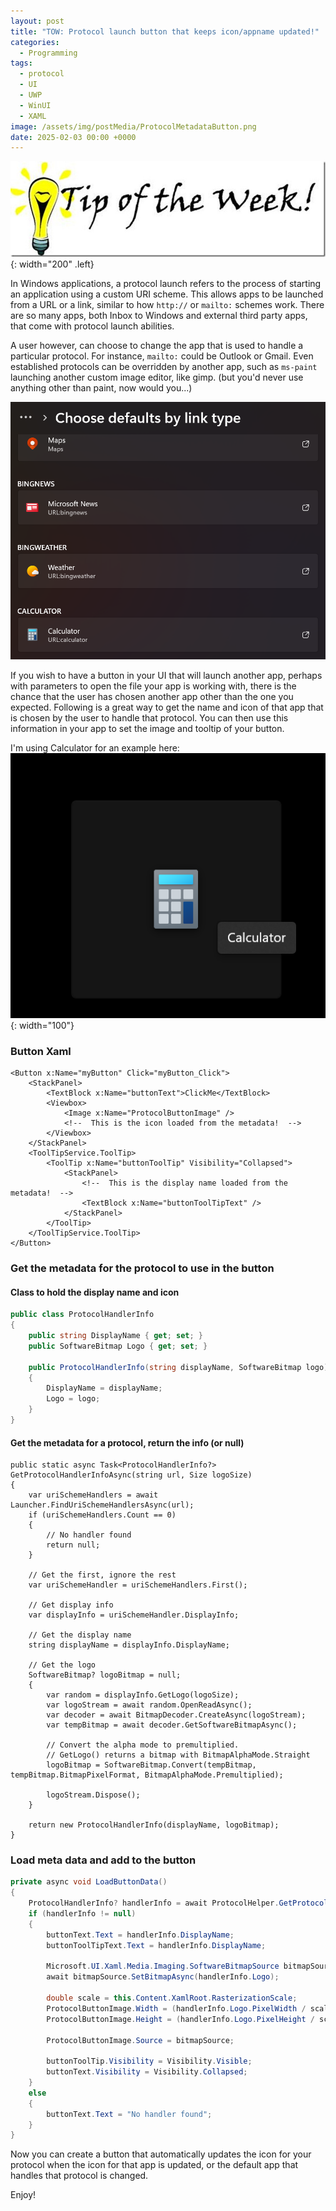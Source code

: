 ```yaml
---
layout: post
title: "TOW: Protocol launch button that keeps icon/appname updated!"
categories:
  - Programming
tags:
  - protocol
  - UI
  - UWP
  - WinUI
  - XAML
image: /assets/img/postMedia/ProtocolMetadataButton.png
date: 2025-02-03 00:00 +0000
---
```

![TOW](/assets/img/postMedia/TipOfTheWeek.jpg){: width="200" .left}

In Windows applications, a protocol launch refers to the process of starting an application using a custom URI scheme. This allows apps to be launched from a URL or a link, similar to how `http://` or `mailto:` schemes work. There are so many apps, both Inbox to Windows and external third party apps, that come with protocol launch abilities.

A user however, can choose to change the app that is used to handle a particular protocol. For instance, `mailto:` could be Outlook or Gmail. Even established protocols can be overridden by another app, such as `ms-paint` launching another custom image editor, like gimp. (but you'd never use anything other than paint, now would you...)

![Default protocol settings](/assets/img/postMedia/ProtocolChangeSettings.png)

If you wish to have a button in your UI that will launch another app, perhaps with parameters to open the file your app is working with, there is the chance that the user has chosen another app other than the one you expected. Following is a great way to get the name and icon of that app that is chosen by the user to handle that protocol. You can then use this information in your app to set the image and tooltip of your button.

I'm using Calculator for an example here:
![Protocol Metadata Button](/assets/img/postMedia/ProtocolMetadataButton.png){: width="100"}
### Button Xaml
``` xaml
<Button x:Name="myButton" Click="myButton_Click">
	<StackPanel>
		<TextBlock x:Name="buttonText">ClickMe</TextBlock>
		<Viewbox>
			<Image x:Name="ProtocolButtonImage" />
			<!--  This is the icon loaded from the metadata!  -->
		</Viewbox>
	</StackPanel>
	<ToolTipService.ToolTip>
		<ToolTip x:Name="buttonToolTip" Visibility="Collapsed">
			<StackPanel>
				<!--  This is the display name loaded from the metadata!  -->
				<TextBlock x:Name="buttonToolTipText" />
			</StackPanel>
		</ToolTip>
	</ToolTipService.ToolTip>
</Button>
```

### Get the metadata for the protocol to use in the button
#### Class to hold the display name and icon
``` cs
public class ProtocolHandlerInfo
{
	public string DisplayName { get; set; }
	public SoftwareBitmap Logo { get; set; }

	public ProtocolHandlerInfo(string displayName, SoftwareBitmap logo)
	{
		DisplayName = displayName;
		Logo = logo;
	}
}
```
#### Get the metadata for a protocol, return the info (or null)
```
public static async Task<ProtocolHandlerInfo?> GetProtocolHandlerInfoAsync(string url, Size logoSize)
{
	var uriSchemeHandlers = await Launcher.FindUriSchemeHandlersAsync(url);
	if (uriSchemeHandlers.Count == 0)
	{
		// No handler found
		return null;
	}

	// Get the first, ignore the rest
	var uriSchemeHandler = uriSchemeHandlers.First();

	// Get display info
	var displayInfo = uriSchemeHandler.DisplayInfo;

	// Get the display name
	string displayName = displayInfo.DisplayName;

	// Get the logo
	SoftwareBitmap? logoBitmap = null;
	{
		var random = displayInfo.GetLogo(logoSize);
		var logoStream = await random.OpenReadAsync();
		var decoder = await BitmapDecoder.CreateAsync(logoStream);
		var tempBitmap = await decoder.GetSoftwareBitmapAsync();

		// Convert the alpha mode to premultiplied.
		// GetLogo() returns a bitmap with BitmapAlphaMode.Straight
		logoBitmap = SoftwareBitmap.Convert(tempBitmap, tempBitmap.BitmapPixelFormat, BitmapAlphaMode.Premultiplied);

		logoStream.Dispose();
	}

	return new ProtocolHandlerInfo(displayName, logoBitmap);
}
```
### Load meta data and add to the button
``` cs
private async void LoadButtonData()
{
	ProtocolHandlerInfo? handlerInfo = await ProtocolHelper.GetProtocolHandlerInfoAsync(protoUrl, new Size(100, 100));
	if (handlerInfo != null)
	{
		buttonText.Text = handlerInfo.DisplayName;
		buttonToolTipText.Text = handlerInfo.DisplayName;

		Microsoft.UI.Xaml.Media.Imaging.SoftwareBitmapSource bitmapSource = new Microsoft.UI.Xaml.Media.Imaging.SoftwareBitmapSource();
		await bitmapSource.SetBitmapAsync(handlerInfo.Logo);

		double scale = this.Content.XamlRoot.RasterizationScale;
		ProtocolButtonImage.Width = (handlerInfo.Logo.PixelWidth / scale);
		ProtocolButtonImage.Height = (handlerInfo.Logo.PixelHeight / scale);

		ProtocolButtonImage.Source = bitmapSource;

		buttonToolTip.Visibility = Visibility.Visible;
		buttonText.Visibility = Visibility.Collapsed;
	}
	else
	{
		buttonText.Text = "No handler found";
	}
}
```


Now you can create a button that automatically updates the icon for your protocol when the icon for that app is updated, or the default app that handles that protocol is changed.

Enjoy!
